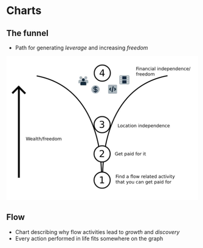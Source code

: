 # Charts

## The funnel

- Path for generating *leverage* and increasing *freedom*

![funnel chart](./funnel_chart.jpg)

## Flow

- Chart describing why flow activities lead to *growth* and *discovery*
- Every action performed in life fits somewhere on the graph
